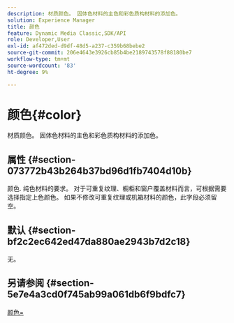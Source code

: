 ```yaml
---
description: 材质颜色。 固体色材料的主色和彩色质构材料的添加色。
solution: Experience Manager
title: 颜色
feature: Dynamic Media Classic,SDK/API
role: Developer,User
exl-id: af472ded-d9df-48d5-a237-c359b68bebe2
source-git-commit: 206e4643e3926cb85b4be2189743578f88180be7
workflow-type: tm+mt
source-wordcount: '83'
ht-degree: 9%

---
```


# 颜色{#color}

材质颜色。 固体色材料的主色和彩色质构材料的添加色。

## 属性 {#section-073772b43b264b37bd96d1fb7404d10b}

颜色. 纯色材料的要求。 对于可重复纹理、橱柜和窗户覆盖材料而言，可根据需要选择指定上色颜色。 如果不修改可重复纹理或机箱材料的颜色，此字段必须留空。

## 默认 {#section-bf2c2ec642ed47da880ae2943b7d2c18}

无。

## 另请参阅 {#section-5e7e4a3cd0f745ab99a061db6f9bdfc7}

[颜色=](../../../../../ir-api/http-protocol/image-rendering-api-ref/c-ir-http-protocol-ref/c-ir-http-protocol-command-reference/r-ir-http-color.md#reference-ea3cba9edfe94dbab86d8f123a9ed0aa)
